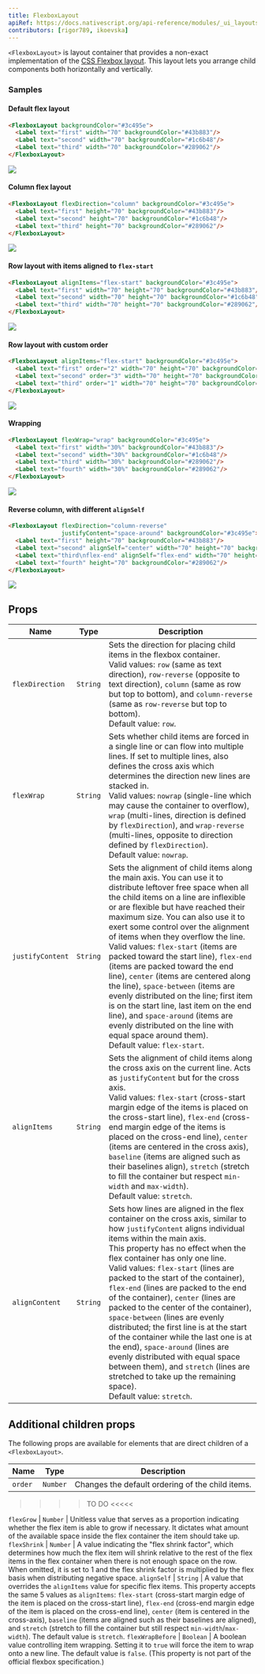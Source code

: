 ```yaml
---
title: FlexboxLayout
apiRef: https://docs.nativescript.org/api-reference/modules/_ui_layouts_flexbox_layout_
contributors: [rigor789, ikoevska]
---
```


`<FlexboxLayout>` is layout container that provides a non-exact implementation of the [CSS Flexbox layout](https://developer.mozilla.org/en-US/docs/Learn/CSS/CSS_layout/Flexbox). This layout lets you arrange child components both horizontally and vertically.

### Samples

#### Default flex layout

```html
<FlexboxLayout backgroundColor="#3c495e">
  <Label text="first" width="70" backgroundColor="#43b883"/>
  <Label text="second" width="70" backgroundColor="#1c6b48"/>
  <Label text="third" width="70" backgroundColor="#289062"/>
</FlexboxLayout>
```
<img class="md:w-1/2 lg:w-1/3" src="https://art.nativescript-vue.org/layouts/flexbox_layout_row_stretch.svg" />

#### Column flex layout

```html
<FlexboxLayout flexDirection="column" backgroundColor="#3c495e">
  <Label text="first" height="70" backgroundColor="#43b883"/>
  <Label text="second" height="70" backgroundColor="#1c6b48"/>
  <Label text="third" height="70" backgroundColor="#289062"/>
</FlexboxLayout>
```
<img class="md:w-1/2 lg:w-1/3" src="https://art.nativescript-vue.org/layouts/flexbox_layout_column_stretch.svg" />

#### Row layout with items aligned to `flex-start`

```html
<FlexboxLayout alignItems="flex-start" backgroundColor="#3c495e">
  <Label text="first" width="70" height="70" backgroundColor="#43b883"/>
  <Label text="second" width="70" height="70" backgroundColor="#1c6b48"/>
  <Label text="third" width="70" height="70" backgroundColor="#289062"/>
</FlexboxLayout>
```
<img class="md:w-1/2 lg:w-1/3" src="https://art.nativescript-vue.org/layouts/flexbox_layout_row_flex-start.svg" />

#### Row layout with custom order

```html
<FlexboxLayout alignItems="flex-start" backgroundColor="#3c495e">
  <Label text="first" order="2" width="70" height="70" backgroundColor="#43b883"/>
  <Label text="second" order="3" width="70" height="70" backgroundColor="#1c6b48"/>
  <Label text="third" order="1" width="70" height="70" backgroundColor="#289062"/>
</FlexboxLayout>
```
<img class="md:w-1/2 lg:w-1/3" src="https://art.nativescript-vue.org/layouts/flexbox_layout_row_custom_order.svg" />

#### Wrapping

```html
<FlexboxLayout flexWrap="wrap" backgroundColor="#3c495e">
  <Label text="first" width="30%" backgroundColor="#43b883"/>
  <Label text="second" width="30%" backgroundColor="#1c6b48"/>
  <Label text="third" width="30%" backgroundColor="#289062"/>
  <Label text="fourth" width="30%" backgroundColor="#289062"/>
</FlexboxLayout>
```
<img class="md:w-1/2 lg:w-1/3" src="https://art.nativescript-vue.org/layouts/flexbox_layout_wrap.svg" />

#### Reverse column, with different `alignSelf`

```html
<FlexboxLayout flexDirection="column-reverse"
               justifyContent="space-around" backgroundColor="#3c495e">
  <Label text="first" height="70" backgroundColor="#43b883"/>
  <Label text="second" alignSelf="center" width="70" height="70" backgroundColor="#1c6b48"/>
  <Label text="third\nflex-end" alignSelf="flex-end" width="70" height="70" backgroundColor="#289062"/>
  <Label text="fourth" height="70" backgroundColor="#289062"/>
</FlexboxLayout>
```
<img class="md:w-1/2 lg:w-1/3" src="https://art.nativescript-vue.org/layouts/flexbox_layout_column_reverse_space_around_align_self.svg" />

## Props

| Name | Type | Description |
|------|------|-------------|
`flexDirection` | `String` | Sets the direction for placing child items in the flexbox container.<br/>Valid values: `row` (same as text direction), `row-reverse` (opposite to text direction), `column` (same as row but top to bottom), and `column-reverse` (same as `row-reverse` but top to bottom).<br/>Default value: `row`.
`flexWrap` | `String` | Sets whether child items are forced in a single line or can flow into multiple lines. If set to multiple lines, also defines the cross axis which determines the direction new lines are stacked in.<br/>Valid values: `nowrap` (single-line which may cause the container to overflow), `wrap` (multi-lines, direction is defined by `flexDirection`), and `wrap-reverse` (multi-lines, opposite to direction defined by `flexDirection`).<br/>Default value: `nowrap`.
`justifyContent` | `String` |  Sets the alignment of child items along the main axis. You can use it to distribute leftover free space when all the child items on a line are inflexible or are flexible but have reached their maximum size. You can also use it to exert some control over the alignment of items when they overflow the line.<br/>Valid values: `flex-start` (items are packed toward the start line), `flex-end` (items are packed toward the end line), `center` (items are centered along the line), `space-between` (items are evenly distributed on the line; first item is on the start line, last item on the end line), and `space-around` (items are evenly distributed on the line with equal space around them).<br/>Default value: `flex-start`.
`alignItems` | `String` | Sets the alignment of child items along the cross axis on the current line. Acts as `justifyContent` but for the cross axis.<br/>Valid values: `flex-start` (cross-start margin edge of the items is placed on the cross-start line), `flex-end` (cross-end margin edge of the items is placed on the cross-end line), `center` (items are centered in the cross axis), `baseline` (items are aligned such as their baselines align), `stretch` (stretch to fill the container but respect `min-width` and `max-width`).<br/>Default value: `stretch`.
`alignContent` | `String` | Sets how lines are aligned in the flex container on the cross axis, similar to how `justifyContent` aligns individual items within the main axis.<br/> This property has no effect when the flex container has only one line.<br/>Valid values: `flex-start` (lines are packed to the start of the container), `flex-end` (lines are packed to the end of the container), `center` (lines are packed to the center of the container), `space-between` (lines are evenly distributed; the first line is at the start of the container while the last one is at the end), `space-around` (lines are evenly distributed with equal space between them), and `stretch` (lines are stretched to take up the remaining space).<br/>Default value: `stretch`.

## Additional children props

The following props are available for elements that are direct children of a `<FlexboxLayout>`.

| Name | Type | Description |
|------|------|-------------|
`order` | `Number` | Changes the default ordering of the child items.


>>>> TO DO <<<<<

`flexGrow` | `Number` | Unitless value that serves as a proportion indicating whether the flex item is able to grow if necessary. It dictates what amount of the available space inside the flex container the item should take up.
`flexShrink` | `Number` | A value indicating the "flex shrink factor", which determines how much the flex item will shrink relative to the rest of the flex items in the flex container when there is not enough space on the row. When omitted, it is set to 1 and the flex shrink factor is multiplied by the flex basis when distributing negative space.
`alignSelf` | `String` | A value that overrides the `alignItems` value for specific flex items. This property accepts the same 5 values as `alignItems`: `flex-start` (cross-start margin edge of the item is placed on the cross-start line), `flex-end` (cross-end margin edge of the item is placed on the cross-end line), `center` (item is centered in the cross-axis), `baseline` (items are aligned such as their baselines are aligned), and `stretch` (stretch to fill the container but still respect `min-width`/`max-width`). The default value is `stretch`.
`flexWrapBefore` | `Boolean` | A boolean value controlling item wrapping. Setting it to `true` will force the item to wrap onto a new line. The default value is `false`. (This property is not part of the official flexbox specification.)
